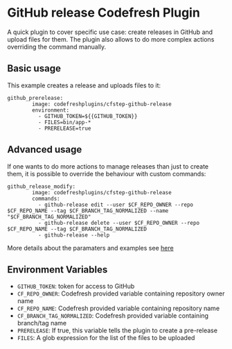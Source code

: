 # GitHub release Codefresh Plugin

A quick plugin to cover specific use case: create releases in GitHub and upload files for them. The plugin also allows to do more complex actions overriding the command manually.

## Basic usage

This example creates a release and uploads files to it:

```
github_prerelease:
        image: codefreshplugins/cfstep-github-release
        environment:
          - GITHUB_TOKEN=${{GITHUB_TOKEN}}
          - FILES=bin/app-*
          - PRERELEASE=true
```
## Advanced usage

If one wants to do more actions to manage releases than just to create them, it is possible to override the behaviour with custom commands:

```
github_release_modify:
        image: codefreshplugins/cfstep-github-release
        commands:
          - github-release edit --user $CF_REPO_OWNER --repo $CF_REPO_NAME --tag $CF_BRANCH_TAG_NORMALIZED --name "$CF_BRANCH_TAG_NORMALIZED"
          - github-release delete --user $CF_REPO_OWNER --repo $CF_REPO_NAME --tag $CF_BRANCH_TAG_NORMALIZED
          - github-release --help
```

More details about the paramaters and examples see [here](https://github.com/aktau/github-release)

## Environment Variables

- `GITHUB_TOKEN`: token for access to GitHub
- `CF_REPO_OWNER`: Codefresh provided variable containing repository owner name
- `CF_REPO_NAME`: Codefresh provided variable containing repository name
- `CF_BRANCH_TAG_NORMALIZED`: Codefresh provided variable containing branch/tag name
- `PRERELEASE`: If true, this variable tells the plugin to create a pre-release
- `FILES`: A glob expression for the list of the files to be uploaded 
